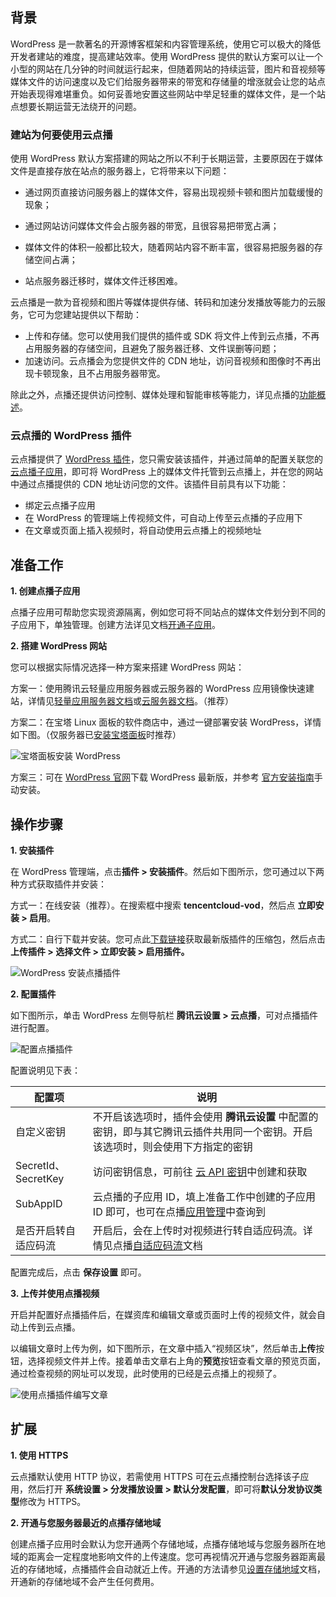 ## 背景

WordPress 是一款著名的开源博客框架和内容管理系统，使用它可以极大的降低开发者建站的难度，提高建站效率。使用 WordPress 提供的默认方案可以让一个小型的网站在几分钟的时间就运行起来，但随着网站的持续运营，图片和音视频等媒体文件的访问速度以及它们给服务器带来的带宽和存储量的增涨就会让您的站点开始表现得难堪重负。如何妥善地安置这些网站中举足轻重的媒体文件，是一个站点想要长期运营无法绕开的问题。

### 建站为何要使用云点播

使用 WordPress 默认方案搭建的网站之所以不利于长期运营，主要原因在于媒体文件是直接存放在站点的服务器上，它将带来以下问题：

- 通过网页直接访问服务器上的媒体文件，容易出现视频卡顿和图片加载缓慢的现象；

- 通过网站访问媒体文件会占服务器的带宽，且很容易把带宽占满；
- 媒体文件的体积一般都比较大，随着网站内容不断丰富，很容易把服务器的存储空间占满；
- 站点服务器迁移时，媒体文件迁移困难。

云点播是一款为音视频和图片等媒体提供存储、转码和加速分发播放等能力的云服务，它可为您建站提供以下帮助：

- 上传和存储。您可以使用我们提供的插件或 SDK 将文件上传到云点播，不再占用服务器的存储空间，且避免了服务器迁移、文件误删等问题；
- 加速访问。云点播会为您提供文件的 CDN 地址，访问音视频和图像时不再出现卡顿现象，且不占用服务器带宽。

除此之外，点播还提供访问控制、媒体处理和智能审核等能力，详见点播的[功能概述](https://cloud.tencent.com/document/product/266/78037)。

### 云点播的 WordPress 插件

云点播提供了 [WordPress 插件](https://wordpress.org/plugins/tencentcloud-vod/)，您只需安装该插件，并通过简单的配置关联您的[云点播子应用](https://cloud.tencent.com/document/product/266/14574)，即可将 WordPress 上的媒体文件托管到云点播上，并在您的网站中通过点播提供的 CDN 地址访问您的文件。该插件目前具有以下功能：

- 绑定云点播子应用
- 在 WordPress 的管理端上传视频文件，可自动上传至云点播的子应用下
- 在文章或页面上插入视频时，将自动使用云点播上的视频地址

## 准备工作

**1. 创建点播子应用**

点播子应用可帮助您实现资源隔离，例如您可将不同站点的媒体文件划分到不同的子应用下，单独管理。创建方法详见文档[开通子应用](https://cloud.tencent.com/document/product/266/14574#.E5.BC.80.E9.80.9A.E5.AD.90.E5.BA.94.E7.94.A8)。

**2. 搭建 WordPress 网站**

您可以根据实际情况选择一种方案来搭建 WordPress 网站：

方案一：使用腾讯云轻量应用服务器或云服务器的 WordPress 应用镜像快速建站，详情见[轻量应用服务器文档](https://cloud.tencent.com/document/product/1207/45117)或[云服务器文档](https://cloud.tencent.com/document/product/213/9740)。（推荐）

方案二：在宝塔 Linux 面板的软件商店中，通过一键部署安装 WordPress，详情如下图。（仅服务器已[安装宝塔面板](https://cloud.tencent.com/document/product/213/45550)时推荐）

![宝塔面板安装 WordPress](https://qcloudimg.tencent-cloud.cn/raw/8a50e5d86d8c9d775db48151abb14f72.png)

方案三：可在 [WordPress 官网](https://cn.wordpress.org/download/)下载 WordPress 最新版，并参考 [官方安装指南](https://wordpress.org/support/article/how-to-install-wordpress/)手动安装。

## 操作步骤

**1. 安装插件**

在 WordPress 管理端，点击**插件 > 安装插件**。然后如下图所示，您可通过以下两种方式获取插件并安装：

方式一：在线安装（推荐）。在搜索框中搜索 **tencentcloud-vod**，然后点 **立即安装 > 启用**。

方式二：自行下载并安装。您可点此[下载链接](https://github.com/Tencent-Cloud-Plugins/tencentcloud-wordpress-plugin-vod/releases/latest/download/tencentcloud-wordpress-plugin-vod.zip)获取最新版插件的压缩包，然后点击 **上传插件 > 选择文件 > 立即安装 > 启用插件。**

![WordPress 安装点播插件](https://qcloudimg.tencent-cloud.cn/raw/20ffe85b96ed02513c7fb0bb08a0159d.png)

**2. 配置插件**

如下图所示，单击 WordPress 左侧导航栏 **腾讯云设置 > 云点播**，可对点播插件进行配置。

![配置点播插件](https://qcloudimg.tencent-cloud.cn/raw/82a2443061d63a9547716195711cc0dc.png)

配置说明见下表：

| **配置项**           | **说明**                                                     |
| -------------------- | ------------------------------------------------------------ |
| 自定义密钥           | 不开启该选项时，插件会使用 **腾讯云设置** 中配置的密钥，即与其它腾讯云插件共用同一个密钥。开启该选项时，则会使用下方指定的密钥 |
| SecretId、SecretKey  | 访问密钥信息，可前往 [云 API 密钥](https://console.cloud.tencent.com/cam/capi)中创建和获取 |
| SubAppID             | 云点播的子应用 ID，填上准备工作中创建的子应用 ID 即可，也可在点播[应用管理](https://console.cloud.tencent.com/vod/app-manage)中查询到 |
| 是否开启转自适应码流 | 开启后，会在上传时对视频进行转自适应码流。详情见点播[自适应码流](https://cloud.tencent.com/document/product/266/78292)文档 |

配置完成后，点击 **保存设置** 即可。

**3. 上传并使用点播视频**

开启并配置好点播插件后，在媒资库和编辑文章或页面时上传的视频文件，就会自动上传到云点播。

以编辑文章时上传为例，如下图所示，在文章中插入“视频区块”，然后单击**上传**按钮，选择视频文件并上传。接着单击文章右上角的**预览**按钮查看文章的预览页面，通过检查视频的网址可以发现，此时使用的已经是云点播上的视频了。

![使用点播插件编写文章](https://qcloudimg.tencent-cloud.cn/raw/23e71a58dae0645ecce533159153af61.jpg)

## 扩展

**1. 使用 HTTPS**

云点播默认使用 HTTP 协议，若需使用 HTTPS 可在云点播控制台选择该子应用，然后打开 **系统设置 > 分发播放设置 > 默认分发配置**，即可将**默认分发协议类型**修改为 HTTPS。

**2. 开通与您服务器最近的点播存储地域**

创建点播子应用时会默认为您开通两个存储地域，点播存储地域与您服务器所在地域的距离会一定程度地影响文件的上传速度。您可再视情况开通与您服务器距离最近的存储地域，点播插件会自动就近上传。开通的方法请参见[设置存储地域](https://cloud.tencent.com/document/product/266/14059#.E8.AE.BE.E7.BD.AE.E5.AD.98.E5.82.A8.E5.9C.B0.E5.9F.9F)文档，开通新的存储地域不会产生任何费用。
